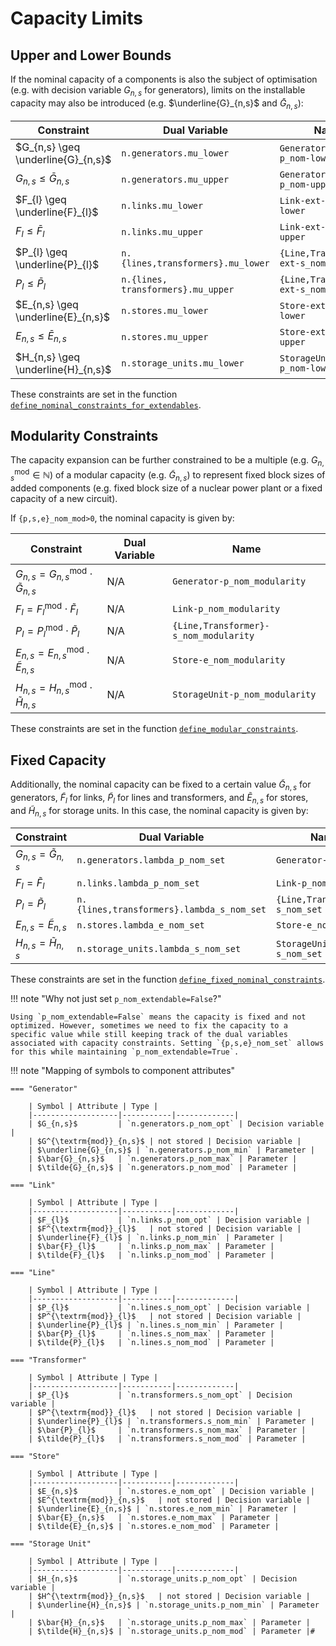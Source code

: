 # Capacity Limits

## Upper and Lower Bounds

If the nominal capacity of a components is also the subject of optimisation (e.g. with decision variable $G_{n,s}$ for generators), limits on the installable capacity may also be introduced (e.g. $\underline{G}_{n,s}$ and $\bar{G}_{n,s}$):

| Constraint | Dual Variable | Name |
|-------------------|------------------|------------------|
| $G_{n,s} \geq \underline{G}_{n,s}$ | `n.generators.mu_lower` | `Generator-ext-p_nom-lower` |
| $G_{n,s} \leq \bar{G}_{n,s}$ | `n.generators.mu_upper` | `Generator-ext-p_nom-upper` |
| $F_{l} \geq \underline{F}_{l}$ | `n.links.mu_lower` | `Link-ext-p_nom-lower` |
| $F_{l} \leq \bar{F}_{l}$ | `n.links.mu_upper` | `Link-ext-p_nom-upper` |
| $P_{l} \geq \underline{P}_{l}$ | `n.{lines,transformers}.mu_lower` | `{Line,Transformer}-ext-s_nom-lower` |
| $P_{l} \leq \bar{P}_{l}$ | `n.{lines, transformers}.mu_upper` | `{Line,Transformer}-ext-s_nom-upper` |
| $E_{n,s} \geq \underline{E}_{n,s}$ | `n.stores.mu_lower` | `Store-ext-e_nom-lower` |
| $E_{n,s} \leq \bar{E}_{n,s}$ | `n.stores.mu_upper` | `Store-ext-e_nom-upper` |
| $H_{n,s} \geq \underline{H}_{n,s}$ | `n.storage_units.mu_lower` | `StorageUnit-ext-p_nom-lower` |

These constraints are set in the function [`define_nominal_constraints_for_extendables`]().

## Modularity Constraints

The capacity expansion can be further constrained to be a multiple (e.g. $G^{\textrm{mod}}_{n,s} \in \mathbb{N}$) of a modular capacity (e.g. $\tilde{G}_{n,s}$) to represent fixed block sizes of added components (e.g. fixed block size of a nuclear power plant or a fixed capacity of a new circuit).

If `{p,s,e}_nom_mod>0`, the nominal capacity is given by:

| Constraint | Dual Variable | Name |
|-------------------|------------------|------------------|
| $G_{n,s} = G^{\textrm{mod}}_{n,s} \cdot \tilde{G}_{n,s}$ | N/A | `Generator-p_nom_modularity` |
| $F_{l} = F^{\textrm{mod}}_{l} \cdot \tilde{F}_{l}$ | N/A | `Link-p_nom_modularity` |
| $P_{l} = P^{\textrm{mod}}_{l} \cdot \tilde{P}_{l}$ | N/A | `{Line,Transformer}-s_nom_modularity` |
| $E_{n,s} = E^{\textrm{mod}}_{n,s} \cdot \tilde{E}_{n,s}$ | N/A | `Store-e_nom_modularity` |
| $H_{n,s} = H^{\textrm{mod}}_{n,s} \cdot \tilde{H}_{n,s}$ | N/A | `StorageUnit-p_nom_modularity` |

These constraints are set in the function [`define_modular_constraints`]().


## Fixed Capacity

Additionally, the nominal capacity can be fixed to a certain value $\tilde{G}_{n,s}$ for generators, $\tilde{F}_{l}$ for links, $\tilde{P}_{l}$ for lines and transformers, and $\tilde{E}_{n,s}$ for stores, and $\tilde{H}_{n,s}$ for storage units. In this case, the nominal capacity is given by:

| Constraint | Dual Variable | Name |
|-------------------|------------------|------------------|
| $G_{n,s} = \tilde{G}_{n,s}$ | `n.generators.lambda_p_nom_set` | `Generator-p_nom_set` |
| $F_{l} = \tilde{F}_{l}$ | `n.links.lambda_p_nom_set` | `Link-p_nom_set` |
| $P_{l} = \tilde{P}_{l}$ | `n.{lines,transformers}.lambda_s_nom_set` | `{Line,Transformer}-s_nom_set` |
| $E_{n,s} = \tilde{E}_{n,s}$ | `n.stores.lambda_e_nom_set` | `Store-e_nom_set` |
| $H_{n,s} = \tilde{H}_{n,s}$ | `n.storage_units.lambda_s_nom_set` | `StorageUnit-s_nom_set` |

These constraints are set in the function [`define_fixed_nominal_constraints`]().

<!-- TODO requires documentation of `p_nom_set` and `s_nom_set` in component attributes as well as `lambda_p_nom_set (only with assign_all_duals=True). -->

!!! note "Why not just set `p_nom_extendable=False`?"

    Using `p_nom_extendable=False` means the capacity is fixed and not optimized. However, sometimes we need to fix the capacity to a specific value while still keeping track of the dual variables associated with capacity constraints. Setting `{p,s,e}_nom_set` allows for this while maintaining `p_nom_extendable=True`.


!!! note "Mapping of symbols to component attributes"

    === "Generator"

        | Symbol | Attribute | Type |
        |-------------------|-----------|-------------|
        | $G_{n,s}$         | `n.generators.p_nom_opt` | Decision variable |
        | $G^{\textrm{mod}}_{n,s}$ | not stored | Decision variable |
        | $\underline{G}_{n,s}$ | `n.generators.p_nom_min` | Parameter |
        | $\bar{G}_{n,s}$   | `n.generators.p_nom_max` | Parameter |
        | $\tilde{G}_{n,s}$ | `n.generators.p_nom_mod` | Parameter |

    === "Link"

        | Symbol | Attribute | Type |
        |-------------------|-----------|-------------|
        | $F_{l}$           | `n.links.p_nom_opt` | Decision variable |
        | $F^{\textrm{mod}}_{l}$   | not stored | Decision variable |
        | $\underline{F}_{l}$ | `n.links.p_nom_min` | Parameter |
        | $\bar{F}_{l}$     | `n.links.p_nom_max` | Parameter |
        | $\tilde{F}_{l}$   | `n.links.p_nom_mod` | Parameter |

    === "Line"

        | Symbol | Attribute | Type |
        |-------------------|-----------|-------------|
        | $P_{l}$           | `n.lines.s_nom_opt` | Decision variable |
        | $P^{\textrm{mod}}_{l}$   | not stored | Decision variable |
        | $\underline{P}_{l}$ | `n.lines.s_nom_min` | Parameter |
        | $\bar{P}_{l}$     | `n.lines.s_nom_max` | Parameter |
        | $\tilde{P}_{l}$   | `n.lines.s_nom_mod` | Parameter |

    === "Transformer"

        | Symbol | Attribute | Type |
        |-------------------|-----------|-------------|
        | $P_{l}$           | `n.transformers.s_nom_opt` | Decision variable |
        | $P^{\textrm{mod}}_{l}$   | not stored | Decision variable |
        | $\underline{P}_{l}$ | `n.transformers.s_nom_min` | Parameter |
        | $\bar{P}_{l}$     | `n.transformers.s_nom_max` | Parameter |
        | $\tilde{P}_{l}$   | `n.transformers.s_nom_mod` | Parameter |

    === "Store"

        | Symbol | Attribute | Type |
        |-------------------|-----------|-------------|
        | $E_{n,s}$         | `n.stores.e_nom_opt` | Decision variable |
        | $E^{\textrm{mod}}_{n,s}$   | not stored | Decision variable |
        | $\underline{E}_{n,s}$ | `n.stores.e_nom_min` | Parameter |
        | $\bar{E}_{n,s}$   | `n.stores.e_nom_max` | Parameter |
        | $\tilde{E}_{n,s}$ | `n.stores.e_nom_mod` | Parameter |
    
    === "Storage Unit"

        | Symbol | Attribute | Type |
        |-------------------|-----------|-------------|
        | $H_{n,s}$         | `n.storage_units.p_nom_opt` | Decision variable |
        | $H^{\textrm{mod}}_{n,s}$   | not stored | Decision variable |
        | $\underline{H}_{n,s}$ | `n.storage_units.p_nom_min` | Parameter |
        | $\bar{H}_{n,s}$   | `n.storage_units.p_nom_max` | Parameter |
        | $\tilde{H}_{n,s}$ | `n.storage_units.p_nom_mod` | Parameter |#


